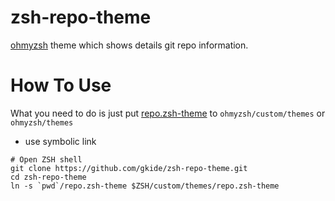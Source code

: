 # zsh-repo-theme
[ohmyzsh](https://github.com/ohmyzsh/ohmyzsh) theme which shows details git repo information.

# How To Use
What you need to do is just put [repo.zsh-theme](repo.zsh-theme)
to `ohmyzsh/custom/themes` or `ohmyzsh/themes`

- use symbolic link
```shell
# Open ZSH shell
git clone https://github.com/gkide/zsh-repo-theme.git
cd zsh-repo-theme
ln -s `pwd`/repo.zsh-theme $ZSH/custom/themes/repo.zsh-theme
```